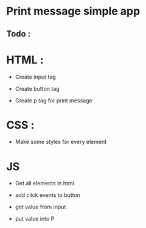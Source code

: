 # Print message simple app

## Todo :

# HTML :

- Create input tag

- Create button tag

- Create p tag for print message

# CSS :

- Make some styles for every element

# JS

- Get all elements in html

- add click events to button

- get value from input

- put value into P